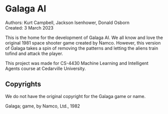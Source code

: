 # Galaga AI
Authors: Kurt Campbell, Jackson Isenhower, Donald Osborn
<br>
Created: 3 March 2023

This is the home for the development of Galaga AI. We all know and love the original 1981 space shooter game created by Namco. However, this version of Galaga takes a spin of removing the patterns and letting the aliens train tofind and attack the player.

This project was made for CS-4430 Machine Learning and Intelligent Agents course at Cedarville University.
## Copyrights
We do not have the original copyright for the Galaga game or name. 

Galaga; game, by Namco, Ltd., 1982
